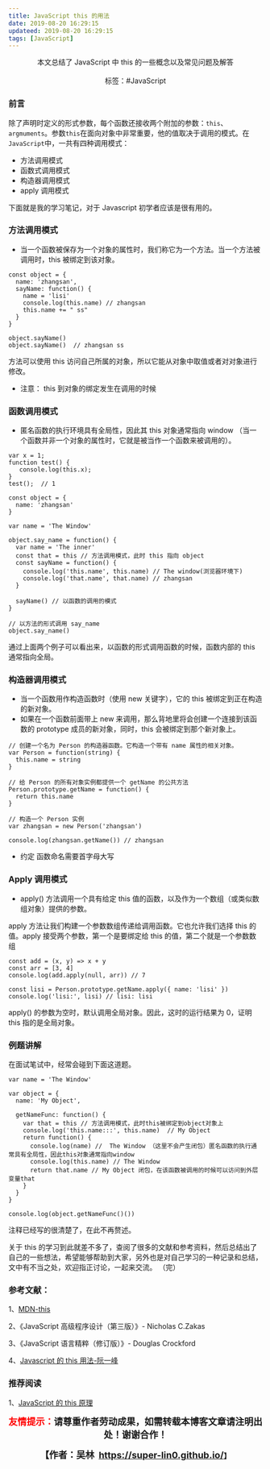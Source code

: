 ```yaml
---
title: JavaScript this 的用法
date: 2019-08-20 16:29:15
updateed: 2019-08-20 16:29:15
tags: [JavaScript]
---
```


<center>
  本文总结了 JavaScript 中 this 的一些概念以及常见问题及解答
<center>
</br>
</center>
  标签：#JavaScript
</center>

<!-- more -->

### 前言

除了声明时定义的形式参数，每个函数还接收两个附加的参数：`this`、`argmuments`。参数`this`在面向对象中非常重要，他的值取决于调用的模式。在`JavaScript`中，一共有四种调用模式：

- 方法调用模式
- 函数式调用模式
- 构造器调用模式
- apply 调用模式

下面就是我的学习笔记，对于 Javascript 初学者应该是很有用的。

### 方法调用模式

- 当一个函数被保存为一个对象的属性时，我们称它为一个方法。当一个方法被调用时，this 被绑定到该对象。

```
const object = {
  name: 'zhangsan',
  sayName: function() {
    name = 'lisi'
    console.log(this.name) // zhangsan
    this.name += " ss"
  }
}

object.sayName()
object.sayName()  // zhangsan ss

```

方法可以使用 this 访问自己所属的对象，所以它能从对象中取值或者对对象进行修改。

- 注意：
  this 到对象的绑定发生在调用的时候

### 函数调用模式

- 匿名函数的执行环境具有全局性，因此其 this 对象通常指向 window （当一个函数并非一个对象的属性时，它就是被当作一个函数来被调用的）。

```
var x = 1;
function test() {
   console.log(this.x);
}
test();  // 1
```

```
const object = {
  name: 'zhangsan'
}

var name = 'The Window'

object.say_name = function() {
  var name = 'The inner'
  const that = this // 方法调用模式，此时 this 指向 object
  const sayName = function() {
    console.log('this.name', this.name) // The window(浏览器环境下)
    console.log('that.name', that.name) // zhangsan
  }

  sayName() // 以函数的调用的模式
}

// 以方法的形式调用 say_name
object.say_name()

```

通过上面两个例子可以看出来，以函数的形式调用函数的时候，函数内部的 this 通常指向全局。

### 构造器调用模式

- 当一个函数用作构造函数时（使用 new 关键字），它的 this 被绑定到正在构造的新对象。
- 如果在一个函数前面带上 new 来调用，那么背地里将会创建一个连接到该函数的 prototype 成员的新对象，同时，this 会被绑定到那个新对象上。

```
// 创建一个名为 Person 的构造器函数。它构造一个带有 name 属性的相关对象。
var Person = function(string) {
  this.name = string
}

// 给 Person 的所有对象实例都提供一个 getName 的公共方法
Person.prototype.getName = function() {
  return this.name
}

// 构造一个 Person 实例
var zhangsan = new Person('zhangsan')

console.log(zhangsan.getName()) // zhangsan
```

- 约定
  函数命名需要首字母大写

### Apply 调用模式

- apply() 方法调用一个具有给定 this 值的函数，以及作为一个数组（或类似数组对象）提供的参数。

apply 方法让我们构建一个参数数组传递给调用函数。它也允许我们选择 this 的值。apply 接受两个参数，第一个是要绑定给 this 的值，第二个就是一个参数数组

```
const add = (x, y) => x + y
const arr = [3, 4]
console.log(add.apply(null, arr)) // 7

const lisi = Person.prototype.getName.apply({ name: 'lisi' })
console.log('lisi:', lisi) // lisi: lisi

```

apply() 的参数为空时，默认调用全局对象。因此，这时的运行结果为 0，证明 this 指的是全局对象。

### 例题讲解

在面试笔试中，经常会碰到下面这道题。

```
var name = 'The Window'

var object = {
  name: 'My Object',

  getNameFunc: function() {
    var that = this // 方法调用模式，此时this被绑定到object对象上
    console.log('this.name:::', this.name)  // My Object
    return function() {
      console.log(name) //  The Window （这里不会产生闭包）匿名函数的执行通常具有全局性，因此this对象通常指向window
      console.log(this.name) // The Window
      return that.name // My Object 闭包，在该函数被调用的时候可以访问到外层变量that
    }
  }
}

console.log(object.getNameFunc()())
```

注释已经写的很清楚了，在此不再赘述。

关于 this 的学习到此就差不多了，查阅了很多的文献和参考资料，然后总结出了自己的一些想法，希望能够帮助到大家，另外也是对自己学习的一种记录和总结，文中有不当之处，欢迎指正讨论，一起来交流。
（完）

### 参考文献：

1、<a href="https://developer.mozilla.org/zh-CN/docs/Web/JavaScript/Reference/Operators/this" >MDN-this</a>

2、《JavaScript 高级程序设计（第三版）》- Nicholas C.Zakas

3、《JavaScript 语言精粹（修订版）》- Douglas Crockford

4、<a href="http://www.ruanyifeng.com/blog/2010/04/using_this_keyword_in_javascript.html">Javascript 的 this 用法-阮一峰</a>

### 推荐阅读

1、<a href="http://www.ruanyifeng.com/blog/2018/06/javascript-this.html">JavaScript 的 this 原理</a>

<p style="text-align: center;"><span style="font-size:18px;"><strong><span style="color:#ff00;"><span style="color:#ff0000;">友情提示：</span></span>请尊重作者劳动成果，如需转载本博客文章请注明出处！谢谢合作！</strong></span></p>

<p align="center"><strong><span style="font-size:18px;">【作者：吴林&nbsp;&nbsp;</span></strong><a target="_blank" href="https://super-lin0.github.io/"><strong><span style="font-size:18px;">https://super-lin0.github.io/</span></strong></a><strong>】</span></strong></p>
